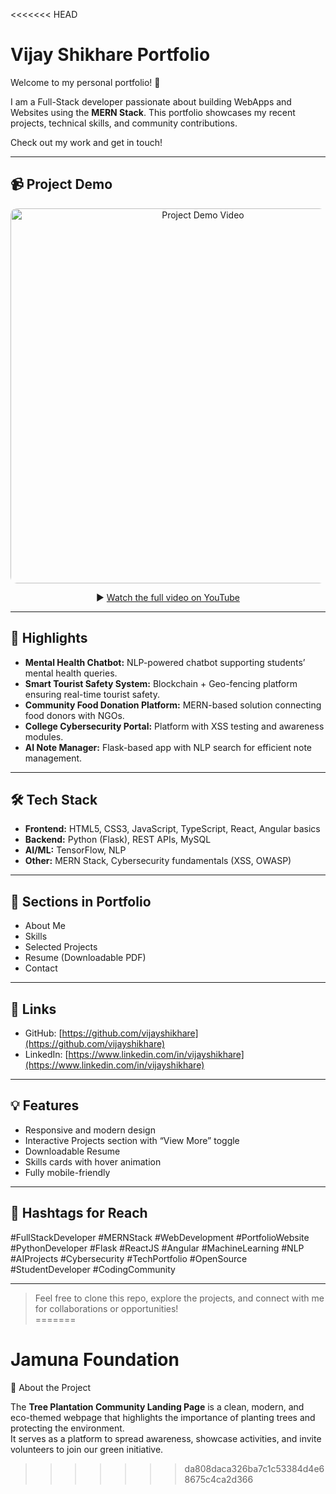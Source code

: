 <<<<<<< HEAD
# Vijay Shikhare Portfolio

Welcome to my personal portfolio! 🚀

I am a Full-Stack developer passionate about building WebApps and Websites using the **MERN Stack**. This portfolio showcases my recent projects, technical skills, and community contributions.  

Check out my work and get in touch!  

---

## 📹 Project Demo

<p align="center">
  <a href="https://youtu.be/botig5TppNE" target="_blank">
    <img src="https://img.youtube.com/vi/botig5TppNE/0.jpg" 
         alt="Project Demo Video" 
         width="600" 
         style="border-radius:10px;"/>
  </a>
</p>

<p align="center">
  ▶️ <a href="https://youtu.be/botig5TppNE" target="_blank">Watch the full video on YouTube</a>
</p>


---

## 🌟 Highlights

- **Mental Health Chatbot:** NLP-powered chatbot supporting students’ mental health queries.  
- **Smart Tourist Safety System:** Blockchain + Geo-fencing platform ensuring real-time tourist safety.  
- **Community Food Donation Platform:** MERN-based solution connecting food donors with NGOs.  
- **College Cybersecurity Portal:** Platform with XSS testing and awareness modules.  
- **AI Note Manager:** Flask-based app with NLP search for efficient note management.  

---

## 🛠 Tech Stack

- **Frontend:** HTML5, CSS3, JavaScript, TypeScript, React, Angular basics  
- **Backend:** Python (Flask), REST APIs, MySQL  
- **AI/ML:** TensorFlow, NLP  
- **Other:** MERN Stack, Cybersecurity fundamentals (XSS, OWASP)  

---

## 📂 Sections in Portfolio

- About Me  
- Skills  
- Selected Projects  
- Resume (Downloadable PDF)  
- Contact  

---

## 🔗 Links

- GitHub: [https://github.com/vijayshikhare](https://github.com/vijayshikhare)  
- LinkedIn: [https://www.linkedin.com/in/vijayshikhare](https://www.linkedin.com/in/vijayshikhare)  

---

## 💡 Features

- Responsive and modern design  
- Interactive Projects section with “View More” toggle  
- Downloadable Resume  
- Skills cards with hover animation  
- Fully mobile-friendly  

---

## 📌 Hashtags for Reach

#FullStackDeveloper #MERNStack #WebDevelopment #PortfolioWebsite #PythonDeveloper #Flask #ReactJS #Angular #MachineLearning #NLP #AIProjects #Cybersecurity #TechPortfolio #OpenSource #StudentDeveloper #CodingCommunity  

---

> Feel free to clone this repo, explore the projects, and connect with me for collaborations or opportunities!  
=======
# Jamuna Foundation
🌳 About the Project

The **Tree Plantation Community Landing Page** is a clean, modern, and eco-themed webpage that highlights the importance of planting trees and protecting the environment.  
It serves as a platform to spread awareness, showcase activities, and invite volunteers to join our green initiative.
>>>>>>> da808daca326ba7c1c53384d4e68675c4ca2d366
